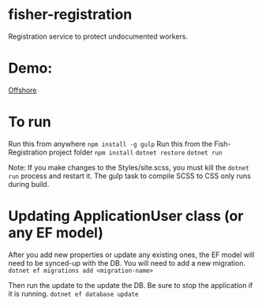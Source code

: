 # fisher-registration
Registration service to protect undocumented workers.

# Demo:
[Offshore](https://www.youtube.com/watch?v=w7vURQUGsc4&feature=youtu.be "Offshore Video Demo")

# To run
Run this from anywhere
`npm install -g gulp`
Run this from the Fish-Registration project folder
`npm install`
`dotnet restore`
`dotnet run`

Note: If you make changes to the Styles/site.scss, you must kill the `dotnet run` process and restart it. The gulp task to compile SCSS to CSS only runs during build.

# Updating ApplicationUser class (or any EF model)
After you add new properties or update any existing ones, the EF model will need to be synced-up with the DB. You will need to add a new migration.
`dotnet ef migrations add <migration-name>`

Then run the update to the update the DB. Be sure to stop the application if it is running.
`dotnet ef database update`
